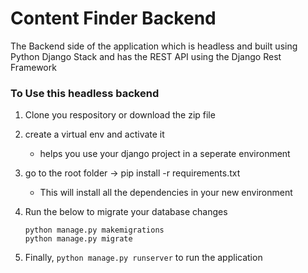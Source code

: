 # Content Finder Backend

The Backend side of the application which is headless and built using Python Django Stack and has the REST API using the Django Rest Framework

### To Use this headless backend

1. Clone you respository or download the zip file

2. create a virtual env and activate it

    - helps you use your django project in a seperate environment

3. go to the root folder -> pip install -r requirements.txt

    - This will install all the dependencies in your new environment

4. Run the below to migrate your database changes

    ```
    python manage.py makemigrations
    python manage.py migrate
    ```

5. Finally, `python manage.py runserver` to run the application
